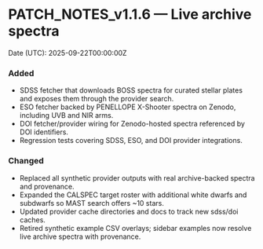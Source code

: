 # PATCH_NOTES_v1.1.6 — Live archive spectra

Date (UTC): 2025-09-22T00:00:00Z

### Added
- SDSS fetcher that downloads BOSS spectra for curated stellar plates and exposes them through the provider search.
- ESO fetcher backed by PENELLOPE X-Shooter spectra on Zenodo, including UVB and NIR arms.
- DOI fetcher/provider wiring for Zenodo-hosted spectra referenced by DOI identifiers.
- Regression tests covering SDSS, ESO, and DOI provider integrations.

### Changed
- Replaced all synthetic provider outputs with real archive-backed spectra and provenance.
- Expanded the CALSPEC target roster with additional white dwarfs and subdwarfs so MAST search offers ~10 stars.
- Updated provider cache directories and docs to track new sdss/doi caches.
- Retired synthetic example CSV overlays; sidebar examples now resolve live archive spectra with provenance.
